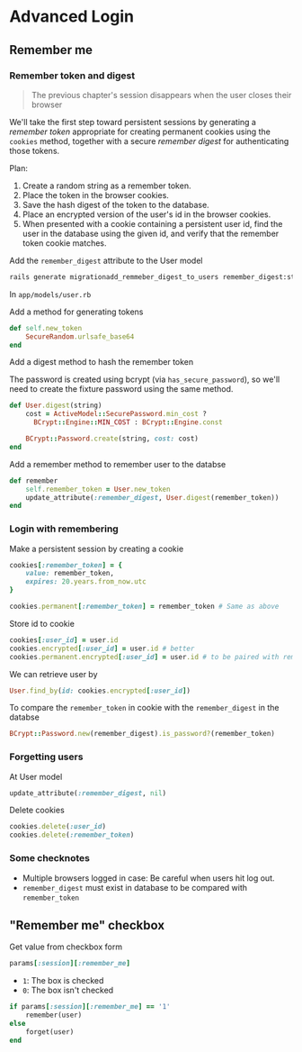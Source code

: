 # Advanced Login

## Remember me
### Remember token and digest
> The previous chapter's session disappears when the user closes their browser

We'll take the first step toward persistent sessions by generating a
*remember token* appropriate for creating permanent cookies using the
`cookies` method, together with a secure *remember digest* for
authenticating those tokens.

Plan:
1. Create a random string as a remember token.
2. Place the token in the browser cookies.
3. Save the hash digest of the token to the database.
4. Place an encrypted version of the user's id in the browser cookies.
5. When presented with a cookie containing a persistent user id, find the
user in the database using the given id, and verify that the remember token
cookie matches.

Add the `remember_digest` attribute to the User model
```bash
rails generate migrationadd_remmeber_digest_to_users remember_digest:string
```

In `app/models/user.rb`

Add a method for generating tokens
```rb
def self.new_token
    SecureRandom.urlsafe_base64
end
```

Add a digest method to hash the remember token

The password is created using bcrypt (via `has_secure_password`), so we'll
need to create the fixture password using the same method.

```rb
def User.digest(string)
    cost = ActiveModel::SecurePassword.min_cost ?
      BCrypt::Engine::MIN_COST : BCrypt::Engine.const

    BCrypt::Password.create(string, cost: cost)
end
```
Add a remember method to remember user to the databse
```rb
def remember
    self.remember_token = User.new_token
    update_attribute(:remember_digest, User.digest(remember_token))
end
```
### Login with remembering
Make a persistent session by creating a cookie
```rb
cookies[:remember_token] = {
    value: remember_token,
    expires: 20.years.from_now.utc
}

cookies.permanent[:remember_token] = remember_token # Same as above
```
Store id to cookie
```rb
cookies[:user_id] = user.id
cookies.encrypted[:user_id] = user.id # better
cookies.permanent.encrypted[:user_id] = user.id # to be paired with remember token
```
We can retrieve user by
```rb
User.find_by(id: cookies.encrypted[:user_id])
```
To compare the `remember_token` in cookie with the `remember_digest` in
the databse
```rb
BCrypt::Password.new(remember_digest).is_password?(remember_token)
```
### Forgetting users
At User model
```rb
update_attribute(:remember_digest, nil)
```
Delete cookies
```rb
cookies.delete(:user_id)
cookies.delete(:remember_token)
```
### Some checknotes
- Multiple browsers logged in case: Be careful when users hit log out.
- `remember_digest` must exist in database to be compared with `remember_token`

## "Remember me" checkbox
Get value from checkbox form
```rb
params[:session][:remember_me]
```
- `1`: The box is checked
- `0`: The box isn't checked
```rb
if params[:session][:remember_me] == '1'
    remember(user)
else
    forget(user)
end
```
